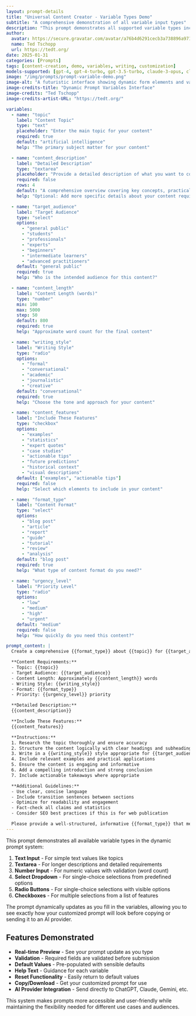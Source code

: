 ```yaml
---
layout: prompt-details
title: "Universal Content Creator - Variable Types Demo"
subtitle: "A comprehensive demonstration of all variable input types"
description: "This prompt demonstrates all supported variable types including text, textarea, number, select, radio, and checkbox inputs for dynamic content creation."
author:
  avatar: https://secure.gravatar.com/avatar/a76b4d6291cecb3a738896a971bfb903?s=512&d=mp&r=g
  name: Ted Tschopp
  url: https://tedt.org/
date: 2025-01-31
categories: [Prompts]
tags: [content-creation, demo, variables, writing, customization]
models-supported: [gpt-4, gpt-4-turbo, gpt-3.5-turbo, claude-3-opus, claude-3-sonnet, claude-3-haiku, gemini-pro, gemini-ultra, copilot, microsoft-copilot]
image: "/img/prompts/prompt-variable-demo.png"
image-alt: "A futuristic interface showing dynamic form elements and variables being processed"
image-credits-title: "Dynamic Prompt Variables Interface"
image-credits: "Ted Tschopp"
image-credits-artist-URL: "https://tedt.org/"

variables:
  - name: "topic"
    label: "Content Topic"
    type: "text"
    placeholder: "Enter the main topic for your content"
    required: true
    default: "artificial intelligence"
    help: "The primary subject matter for your content"

  - name: "content_description"
    label: "Detailed Description"
    type: "textarea"
    placeholder: "Provide a detailed description of what you want to cover..."
    required: false
    rows: 4
    default: "A comprehensive overview covering key concepts, practical applications, and future implications"
    help: "Optional: Add more specific details about your content requirements"

  - name: "target_audience"
    label: "Target Audience"
    type: "select"
    options: 
      - "general public"
      - "students"
      - "professionals"
      - "experts"
      - "beginners"
      - "intermediate learners"
      - "advanced practitioners"
    default: "general public"
    required: true
    help: "Who is the intended audience for this content?"

  - name: "content_length"
    label: "Content Length (words)"
    type: "number"
    min: 100
    max: 5000
    step: 50
    default: 800
    required: true
    help: "Approximate word count for the final content"

  - name: "writing_style"
    label: "Writing Style"
    type: "radio"
    options:
      - "formal"
      - "conversational"
      - "academic"
      - "journalistic"
      - "creative"
    default: "conversational"
    required: true
    help: "Choose the tone and approach for your content"

  - name: "content_features"
    label: "Include These Features"
    type: "checkbox"
    options:
      - "examples"
      - "statistics"
      - "expert quotes"
      - "case studies"
      - "actionable tips"
      - "future predictions"
      - "historical context"
      - "visual descriptions"
    default: ["examples", "actionable tips"]
    required: false
    help: "Select which elements to include in your content"

  - name: "format_type"
    label: "Content Format"
    type: "select"
    options:
      - "blog post"
      - "article"
      - "report"
      - "guide"
      - "tutorial"
      - "review"
      - "analysis"
    default: "blog post"
    required: true
    help: "What type of content format do you need?"

  - name: "urgency_level"
    label: "Priority Level"
    type: "radio"
    options:
      - "low"
      - "medium"
      - "high"
      - "urgent"
    default: "medium"
    required: false
    help: "How quickly do you need this content?"

prompt_content: |
  Create a comprehensive {{format_type}} about {{topic}} for {{target_audience}}.

  **Content Requirements:**
  - Topic: {{topic}}
  - Target Audience: {{target_audience}}
  - Content Length: Approximately {{content_length}} words
  - Writing Style: {{writing_style}}
  - Format: {{format_type}}
  - Priority: {{urgency_level}} priority

  **Detailed Description:**
  {{content_description}}

  **Include These Features:**
  {{content_features}}

  **Instructions:**
  1. Research the topic thoroughly and ensure accuracy
  2. Structure the content logically with clear headings and subheadings
  3. Write in a {{writing_style}} style appropriate for {{target_audience}}
  4. Include relevant examples and practical applications
  5. Ensure the content is engaging and informative
  6. Add a compelling introduction and strong conclusion
  7. Include actionable takeaways where appropriate

  **Additional Guidelines:**
  - Use clear, concise language
  - Include transition sentences between sections
  - Optimize for readability and engagement
  - Fact-check all claims and statistics
  - Consider SEO best practices if this is for web publication

  Please provide a well-structured, informative {{format_type}} that meets these specifications.
---
```


This prompt demonstrates all available variable types in the dynamic prompt system:

1. **Text Input** - For simple text values like topics
2. **Textarea** - For longer descriptions and detailed requirements  
3. **Number Input** - For numeric values with validation (word count)
4. **Select Dropdown** - For single-choice selections from predefined options
5. **Radio Buttons** - For single-choice selections with visible options
6. **Checkboxes** - For multiple selections from a list of features

The prompt dynamically updates as you fill in the variables, allowing you to see exactly how your customized prompt will look before copying or sending it to an AI provider.

## Features Demonstrated

- **Real-time Preview** - See your prompt update as you type
- **Validation** - Required fields are validated before submission
- **Default Values** - Pre-populated with sensible defaults
- **Help Text** - Guidance for each variable
- **Reset Functionality** - Easily return to default values
- **Copy/Download** - Get your customized prompt for use
- **AI Provider Integration** - Send directly to ChatGPT, Claude, Gemini, etc.

This system makes prompts more accessible and user-friendly while maintaining the flexibility needed for different use cases and audiences.
